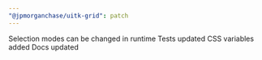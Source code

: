 ```yaml
---
"@jpmorganchase/uitk-grid": patch
---
```


Selection modes can be changed in runtime
Tests updated
CSS variables added
Docs updated
